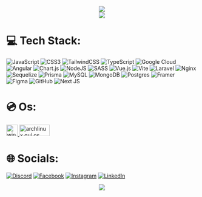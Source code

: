 

<!-- <h3 align="left">My stats:</h3> -->
<div align="center">

![](https://github-readme-stats.vercel.app/api?username=soerahmat69&theme=dark&hide_border=true&include_all_commits=true&count_private=false)<br/>
![](https://github-readme-streak-stats.herokuapp.com/?user=soerahmat69&theme=dark&hide_border=true)<br/>
<!-- ![](https://github-readme-stats.vercel.app/api/top-langs/?username=soerahmat69&theme=dark&hide_border=true&include_all_commits=true&count_private=false&layout=compact) -->
  </div>



# 💻 Tech Stack:
![JavaScript](https://img.shields.io/badge/javascript-%23323330.svg?style=for-the-badge&logo=javascript&logoColor=%23F7DF1E) ![CSS3](https://img.shields.io/badge/css3-%231572B6.svg?style=for-the-badge&logo=css3&logoColor=white) ![TailwindCSS](https://img.shields.io/badge/tailwindcss-%2338B2AC.svg?style=for-the-badge&logo=tailwind-css&logoColor=white) ![TypeScript](https://img.shields.io/badge/typescript-%23007ACC.svg?style=for-the-badge&logo=typescript&logoColor=white) ![Google Cloud](https://img.shields.io/badge/GoogleCloud-%234285F4.svg?style=for-the-badge&logo=google-cloud&logoColor=white) ![Angular](https://img.shields.io/badge/angular-%23DD0031.svg?style=for-the-badge&logo=angular&logoColor=white) ![Chart.js](https://img.shields.io/badge/chart.js-F5788D.svg?style=for-the-badge&logo=chart.js&logoColor=white) ![NodeJS](https://img.shields.io/badge/node.js-6DA55F?style=for-the-badge&logo=node.js&logoColor=white) ![SASS](https://img.shields.io/badge/SASS-hotpink.svg?style=for-the-badge&logo=SASS&logoColor=white) ![Vue.js](https://img.shields.io/badge/vue.js-%2335495e.svg?style=for-the-badge&logo=vuedotjs&logoColor=%234FC08D) ![Vite](https://img.shields.io/badge/vite-%23646CFF.svg?style=for-the-badge&logo=vite&logoColor=white) ![Laravel](https://img.shields.io/badge/laravel-%23FF2D20.svg?style=for-the-badge&logo=laravel&logoColor=white) ![Nginx](https://img.shields.io/badge/nginx-%23009639.svg?style=for-the-badge&logo=nginx&logoColor=white) ![Sequelize](https://img.shields.io/badge/Sequelize-52B0E7?style=for-the-badge&logo=Sequelize&logoColor=white) ![Prisma](https://img.shields.io/badge/Prisma-3982CE?style=for-the-badge&logo=Prisma&logoColor=white) ![MySQL](https://img.shields.io/badge/mysql-4479A1.svg?style=for-the-badge&logo=mysql&logoColor=white) ![MongoDB](https://img.shields.io/badge/MongoDB-%234ea94b.svg?style=for-the-badge&logo=mongodb&logoColor=white) ![Postgres](https://img.shields.io/badge/postgres-%23316192.svg?style=for-the-badge&logo=postgresql&logoColor=white) ![Framer](https://img.shields.io/badge/Framer-black?style=for-the-badge&logo=framer&logoColor=blue) ![Figma](https://img.shields.io/badge/figma-%23F24E1E.svg?style=for-the-badge&logo=figma&logoColor=white) ![GitHub](https://img.shields.io/badge/github-%23121011.svg?style=for-the-badge&logo=github&logoColor=white) ![Next JS](https://img.shields.io/badge/Next-black?style=for-the-badge&logo=next.js&logoColor=white)

<!-- Proudly created with GPRM ( https://gprm.itsvg.in ) -->
  
# 💿 Os: 

<p align="left">
   <a   href="https://www.microsoft.com/en-us/windows?r=1" target="_blank" rel="noreferrer">
    <img
      src="https://img.icons8.com/nolan/64/windows-10.png"
      alt="windows os"
      width="30"
      height="30"
    />
  </a>
  <a href="https://archlinuxgui.in/" target="_blank" rel="noreferrer">
    <img
      src="https://www.vectorlogo.zone/logos/archlinux/archlinux-ar21.svg"
      alt="archlinux gui os"
      width="80"
      height="30"
    />
  </a>
</p>

# 🌐 Socials:
[![Discord](https://img.shields.io/badge/Discord-%237289DA.svg?logo=discord&logoColor=white)](https://discord.gg/vvazolsky) [![Facebook](https://img.shields.io/badge/Facebook-%231877F2.svg?logo=Facebook&logoColor=white)](https://facebook.com/soerahmat) [![Instagram](https://img.shields.io/badge/Instagram-%23E4405F.svg?logo=Instagram&logoColor=white)](https://instagram.com/soxo_soerahmat) [![LinkedIn](https://img.shields.io/badge/LinkedIn-%230077B5.svg?logo=linkedin&logoColor=white)](https://linkedin.com/in/surahmat) 


<div align="center" >
  
  [![](https://visitcount.itsvg.in/api?id=soerahmat69&icon=0&color=0)](https://visitcount.itsvg.in)
  
</div>
<!-- <p align="left">
<h3 align="left">Connect with me:</h3>
  <a href="https://twitter.com/soerahmatx69" target="blank"
    ><img
      align="center"
      src="https://raw.githubusercontent.com/rahuldkjain/github-profile-readme-generator/master/src/images/icons/Social/twitter.svg"
      alt=""
      height="30"
      width="40"
  /></a>
  <a href="https://www.linkedin.com/in/surahmat-surahmat-473286274" target="blank"
    ><img
      align="center"
      src="https://raw.githubusercontent.com/rahuldkjain/github-profile-readme-generator/master/src/images/icons/Social/linked-in-alt.svg"
      alt=""
      height="30"
      width="40"
  /></a> -->
<!--   <a href="https://fb.com/soerahmat" target="blank"
    ><img
      align="center"
      src="https://raw.githubusercontent.com/rahuldkjain/github-profile-readme-generator/master/src/images/icons/Social/facebook.svg"
      alt="surahmat"
      height="30"
      width="40"
  /></a>
  <a href="https://instagram.com/soxo_soerahmat" target="blank"
    ><img
      align="center"
      src="https://raw.githubusercontent.com/rahuldkjain/github-profile-readme-generator/master/src/images/icons/Social/instagram.svg"
      alt="surahmat surahmat"
      height="30"
      width="40"
  /></a>
</p>
 -->
